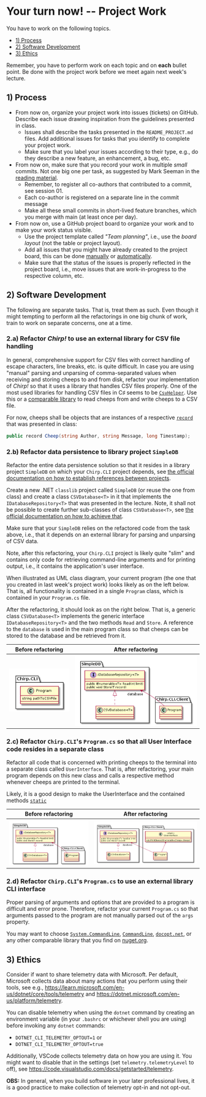 # Your turn now! -- Project Work

You have to work on the following topics.

  - [1) Process](#1-process)
  - [2) Software Development](#2-software-development)
  - [3) Ethics](#3-ethics)

Remember, you have to perform work on each topic and on **each** bullet point.
Be done with the project work before we meet again next week's lecture.


## 1) Process

* From now on, organize your project work into issues (tickets) on GitHub.
Describe each issue drawing inspiration from the guidelines presented in class.
  - Issues shall describe the tasks presented in the `README_PROJECT.md` files.
    Add additional issues for tasks that you identify to complete your project work.
  - Make sure that you label your issues according to their type, e.g., do they describe a new feature, an enhancement, a bug, etc.
* From now on, make sure that you record your work in multiple _small_ commits.
Not one big one per task, as suggested by Mark Seeman in the [reading material](READING_MATERIAL.md#collaborative-work-(on-github)).
  - Remember, to register all co-authors that contributed to a commit, see session 01.
  - Each co-author is registered on a separate line in the commit message
  - Make all these small commits in short-lived feature branches, which you merge with main (at least once per day).
* From now on, use a GitHub project board to organize your work and to make your work status visible.
  - Use the project template called _"Team planning"_, i.e., use the _board layout_ (not the table or project layout).
  - Add all issues that you might have already created to the project board, this can be done [manually](https://docs.github.com/en/issues/planning-and-tracking-with-projects/managing-items-in-your-project/adding-items-to-your-project#bulk-adding-issues-and-pull-requests) or [automatically](https://docs.github.com/en/issues/planning-and-tracking-with-projects/automating-your-project/adding-items-automatically).
  - Make sure that the status of the issues is properly reflected in the project board, i.e., move issues that are work-in-progress to the respective column, etc.


## 2) Software Development

The following are separate tasks.
That is, treat them as such.
Even though it might tempting to perform all the refactorings in one big chunk of work, train to work on separate concerns, one at a time.


### 2.a) Refactor _Chirp!_ to use an external library for CSV file handling

In general, comprehensive support for CSV files with correct handling of escape characters, line breaks, etc. is quite difficult.
In case you are using "manual" parsing and unparsing of comma-separated values when receiving and storing cheeps to and from disk, refactor your implementation of _Chirp!_ so that it uses a library that handles CSV files properly.
One of the most used libraries for handling CSV files in C♯ seems to be [`CsvHelper`](https://joshclose.github.io/CsvHelper/getting-started/).
Use this or a [comparable library](https://www.nuget.org/packages?q=CSV&frameworks=&tfms=&packagetype=&prerel=true) to read cheeps from and write cheeps to a CSV file.

For now, cheeps shall be objects that are instances of a respective [`record`](https://learn.microsoft.com/en-us/dotnet/csharp/language-reference/builtin-types/record) that was presented in class:

```csharp
public record Cheep(string Author, string Message, long Timestamp);
```


### 2.b) Refactor data persistence to library project `SimpleDB`

Refactor the entire data persistence solution so that it resides in a library project `SimpleDB` on which your `Chirp.CLI` project depends, see [the official documentation on how to establish references between projects](https://learn.microsoft.com/en-us/dotnet/core/tools/dotnet-add-reference).

Create a new .NET `classlib` project called `SimpleDB` (or reuse the one from class) and create a class `CSVDatabase<T>` in it that implements the `IDatabaseRepository<T>` that was presented in the lecture.
Note, it shall not be possible to create further sub-classes of class `CSVDatabase<T>`, see [the official documentation on how to achieve that](https://learn.microsoft.com/en-us/dotnet/csharp/language-reference/keywords/sealed).

Make sure that your `SimpleDB` relies on the refactored code from the task above, i.e., that it depends on an external library for parsing and unparsing of CSV data.

Note, after this refactoring, your `Chirp.CLI` project is likely quite "slim" and contains only code for retrieving command-line arguments and for printing output, i.e., it contains the application's user interface.

When illustrated as UML class diagram, your current program (the one that you created in last week's project work) looks likely as on the left below. That is, all functionality is contained in a single `Program` class, which is contained in your `Program.cs` file.

After the refactoring, it should look as on the right below. That is, a generic class `CSVDatabase<T>` implements the generic interface `IDatabaseRepository<T>` and the two methods `Read` and `Store`. A reference to the `database` is used in the main program class so that cheeps can be stored to the database and be retrieved from it.

| Before refactoring              | After refactoring              |
|:-------------------------------:|:------------------------------:|
| ![](images/within_pkg_dep.png ) | ![](images/accross_pkg_dep.png)|


### 2.c) Refactor `Chirp.CLI`'s `Program.cs` so that all User Interface code resides in a separate class

Refactor all code that is concerned with printing cheeps to the terminal into a separate class called `UserInterface`. That is, after refactoring, your main program depends on this new class and calls a respective method whenever cheeps are printed to the terminal.

Likely, it is a good design to make the UserInterface and the contained methods [`static`](https://learn.microsoft.com/en-us/dotnet/csharp/programming-guide/classes-and-structs/static-classes-and-static-class-members)

| Before refactoring               | After refactoring                 |
|:--------------------------------:|:---------------------------------:|
| ![](images/accross_pkg_dep.png ) | ![](images/accross_pkg_dep_ui.png)|


### 2.d) Refactor `Chirp.CLI`'s `Program.cs` to use an external library CLI interface

Proper parsing of arguments and options that are provided to a program is difficult and error prone.
Therefore, refactor your current `Program.cs` so that arguments passed to the program are not manually parsed out of the `args` property.

You may want to choose [`System.CommandLine`](https://learn.microsoft.com/en-us/archive/msdn-magazine/2019/march/net-parse-the-command-line-with-system-commandline), [`CommandLine`](https://github.com/commandlineparser/commandline), [`docopt.net`](https://docopt.github.io/docopt.net/dev/), or any other comparable library that you find on [nuget.org](https://www.nuget.org/).


## 3) Ethics

Consider if want to share telemetry data with Microsoft. Per default, Microsoft collects data about many actions that you perform using their tools, see e.g., https://learn.microsoft.com/en-us/dotnet/core/tools/telemetry and https://dotnet.microsoft.com/en-us/platform/telemetry.

You can disable telemetry when using the `dotnet` command by creating an environment variable (in your `.bashrc` or whichever shell you are using) before invoking any `dotnet` commands:

  * `DOTNET_CLI_TELEMETRY_OPTOUT=1` or
  * `DOTNET_CLI_TELEMETRY_OPTOUT=true`


Additionally, VSCode collects telemetry data on how you are using it.
You might want to disable that in the settings (set `telemetry.telemetryLevel` to off), see https://code.visualstudio.com/docs/getstarted/telemetry.


**OBS:** In general, when you build software in your later professional lives, it is a good practice to make collection of telemetry opt-in and not opt-out.

